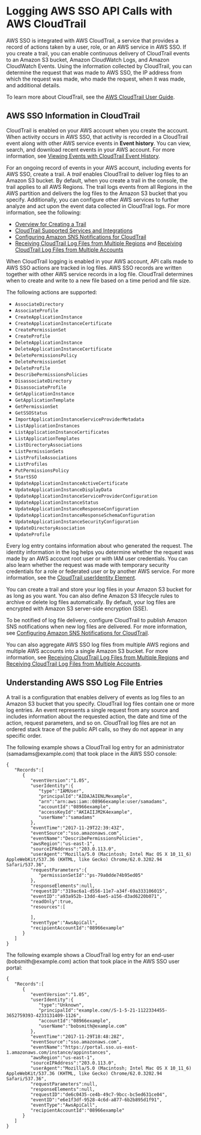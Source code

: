 # Logging AWS SSO API Calls with AWS CloudTrail<a name="logging-using-cloudtrail"></a>

AWS SSO is integrated with AWS CloudTrail, a service that provides a record of actions taken by a user, role, or an AWS service in AWS SSO\. If you create a trail, you can enable continuous delivery of CloudTrail events to an Amazon S3 bucket, Amazon CloudWatch Logs, and Amazon CloudWatch Events\. Using the information collected by CloudTrail, you can determine the request that was made to AWS SSO, the IP address from which the request was made, who made the request, when it was made, and additional details\. 

To learn more about CloudTrail, see the [AWS CloudTrail User Guide](https://docs.aws.amazon.com/awscloudtrail/latest/userguide/)\.

## AWS SSO Information in CloudTrail<a name="sso-info-in-cloudtrail"></a>

CloudTrail is enabled on your AWS account when you create the account\. When activity occurs in AWS SSO, that activity is recorded in a CloudTrail event along with other AWS service events in **Event history**\. You can view, search, and download recent events in your AWS account\. For more information, see [Viewing Events with CloudTrail Event History](https://docs.aws.amazon.com/awscloudtrail/latest/userguide/view-cloudtrail-events.html)\. 

For an ongoing record of events in your AWS account, including events for AWS SSO, create a trail\. A *trail* enables CloudTrail to deliver log files to an Amazon S3 bucket\. By default, when you create a trail in the console, the trail applies to all AWS Regions\. The trail logs events from all Regions in the AWS partition and delivers the log files to the Amazon S3 bucket that you specify\. Additionally, you can configure other AWS services to further analyze and act upon the event data collected in CloudTrail logs\. For more information, see the following: 
+ [Overview for Creating a Trail](https://docs.aws.amazon.com/awscloudtrail/latest/userguide/cloudtrail-create-and-update-a-trail.html)
+ [CloudTrail Supported Services and Integrations](https://docs.aws.amazon.com/awscloudtrail/latest/userguide/cloudtrail-aws-service-specific-topics.html#cloudtrail-aws-service-specific-topics-integrations)
+ [Configuring Amazon SNS Notifications for CloudTrail](https://docs.aws.amazon.com/awscloudtrail/latest/userguide/getting_notifications_top_level.html)
+ [Receiving CloudTrail Log Files from Multiple Regions](https://docs.aws.amazon.com/awscloudtrail/latest/userguide/receive-cloudtrail-log-files-from-multiple-regions.html) and [Receiving CloudTrail Log Files from Multiple Accounts](https://docs.aws.amazon.com/awscloudtrail/latest/userguide/cloudtrail-receive-logs-from-multiple-accounts.html)

When CloudTrail logging is enabled in your AWS account, API calls made to AWS SSO actions are tracked in log files\. AWS SSO records are written together with other AWS service records in a log file\. CloudTrail determines when to create and write to a new file based on a time period and file size\.

The following actions are supported:
+ `AssociateDirectory`
+ `AssociateProfile`
+ `CreateApplicationInstance`
+ `CreateApplicationInstanceCertificate`
+ `CreatePermissionSet`
+ `CreateProfile`
+ `DeleteApplicationInstance`
+ `DeleteApplicationInstanceCertificate`
+ `DeletePermissionsPolicy`
+ `DeletePermissionSet`
+ `DeleteProfile`
+ `DescribePermissionsPolicies`
+ `DisassociateDirectory`
+ `DisassociateProfile`
+ `GetApplicationInstance`
+ `GetApplicationTemplate`
+ `GetPermissionSet`
+ `GetSSOStatus`
+ `ImportApplicationInstanceServiceProviderMetadata`
+ `ListApplicationInstances`
+ `ListApplicationInstanceCertificates`
+ `ListApplicationTemplates`
+ `ListDirectoryAssociations`
+ `ListPermissionSets`
+ `ListProfileAssociations`
+ `ListProfiles`
+ `PutPermissionsPolicy`
+ `StartSSO`
+ `UpdateApplicationInstanceActiveCertificate`
+ `UpdateApplicationInstanceDisplayData`
+ `UpdateApplicationInstanceServiceProviderConfiguration`
+ `UpdateApplicationInstanceStatus`
+ `UpdateApplicationInstanceResponseConfiguration`
+ `UpdateApplicationInstanceResponseSchemaConfiguration`
+ `UpdateApplicationInstanceSecurityConfiguration`
+ `UpdateDirectoryAssociation`
+ `UpdateProfile`

Every log entry contains information about who generated the request\. The identity information in the log helps you determine whether the request was made by an AWS account root user or with IAM user credentials\. You can also learn whether the request was made with temporary security credentials for a role or federated user or by another AWS service\. For more information, see the [CloudTrail userIdentity Element](https://docs.aws.amazon.com/awscloudtrail/latest/userguide/cloudtrail-event-reference-user-identity.html)\.

You can create a trail and store your log files in your Amazon S3 bucket for as long as you want\. You can also define Amazon S3 lifecycle rules to archive or delete log files automatically\. By default, your log files are encrypted with Amazon S3 server\-side encryption \(SSE\)\.

To be notified of log file delivery, configure CloudTrail to publish Amazon SNS notifications when new log files are delivered\. For more information, see [Configuring Amazon SNS Notifications for CloudTrail](https://docs.aws.amazon.com/awscloudtrail/latest/userguide/getting_notifications_top_level.html)\.

You can also aggregate AWS SSO log files from multiple AWS regions and multiple AWS accounts into a single Amazon S3 bucket\. For more information, see [Receiving CloudTrail Log Files from Multiple Regions](https://docs.aws.amazon.com/awscloudtrail/latest/userguide/receive-cloudtrail-log-files-from-multiple-regions.html) and [Receiving CloudTrail Log Files from Multiple Accounts](https://docs.aws.amazon.com/awscloudtrail/latest/userguide/cloudtrail-receive-logs-from-multiple-accounts.html)\.

## Understanding AWS SSO Log File Entries<a name="understanding-sso-entries"></a>

A trail is a configuration that enables delivery of events as log files to an Amazon S3 bucket that you specify\. CloudTrail log files contain one or more log entries\. An event represents a single request from any source and includes information about the requested action, the date and time of the action, request parameters, and so on\. CloudTrail log files are not an ordered stack trace of the public API calls, so they do not appear in any specific order\. 

The following example shows a CloudTrail log entry for an administrator \(samadams@example\.com\) that took place in the AWS SSO console:

```
{
   "Records":[
      {
         "eventVersion":"1.05",
         "userIdentity":{
            "type":"IAMUser",
            "principalId":"AIDAJAIENLMexample",
            "arn":"arn:aws:iam::08966example:user/samadams",
            "accountId":"08966example",
            "accessKeyId":"AKIAIIJM2K4example",
            "userName":"samadams"
         },
         "eventTime":"2017-11-29T22:39:43Z",
         "eventSource":"sso.amazonaws.com",
         "eventName":"DescribePermissionsPolicies",
         "awsRegion":"us-east-1",
         "sourceIPAddress":"203.0.113.0",
         "userAgent":"Mozilla/5.0 (Macintosh; Intel Mac OS X 10_11_6) AppleWebKit/537.36 (KHTML, like Gecko) Chrome/62.0.3202.94 Safari/537.36",
         "requestParameters":{
            "permissionSetId":"ps-79a0dde74b95ed05"
         },
         "responseElements":null,
         "requestID":"319ac6a1-d556-11e7-a34f-69a333106015",
         "eventID":"a93a952b-13dd-4ae5-a156-d3ad6220b071",
         "readOnly":true,
         "resources":[

         ],
         "eventType":"AwsApiCall",
         "recipientAccountId":"08966example"
      }
   ]
}
```

The following example shows a CloudTrail log entry for an end\-user \(bobsmith@example\.com\) action that took place in the AWS SSO user portal:

```
{
   "Records":[
      {
         "eventVersion":"1.05",
         "userIdentity":{
            "type":"Unknown",
            "principalId":"example.com//S-1-5-21-1122334455-3652759393-4233131409-1126",
            "accountId":"08966example",
            "userName":"bobsmith@example.com"
         },
         "eventTime":"2017-11-29T18:48:28Z",
         "eventSource":"sso.amazonaws.com",
         "eventName":"https://portal.sso.us-east-1.amazonaws.com/instance/appinstances",
         "awsRegion":"us-east-1",
         "sourceIPAddress":"203.0.113.0",
         "userAgent":"Mozilla/5.0 (Macintosh; Intel Mac OS X 10_11_6) AppleWebKit/537.36 (KHTML, like Gecko) Chrome/62.0.3202.94 Safari/537.36",
         "requestParameters":null,
         "responseElements":null,
         "requestID":"de6c0435-ce4b-49c7-9bcc-bc5ed631ce04",
         "eventID":"e6e1f3df-9528-4c6d-a877-6b2b895d1f91",
         "eventType":"AwsApiCall",
         "recipientAccountId":"08966example"
      }
   ]
}
```